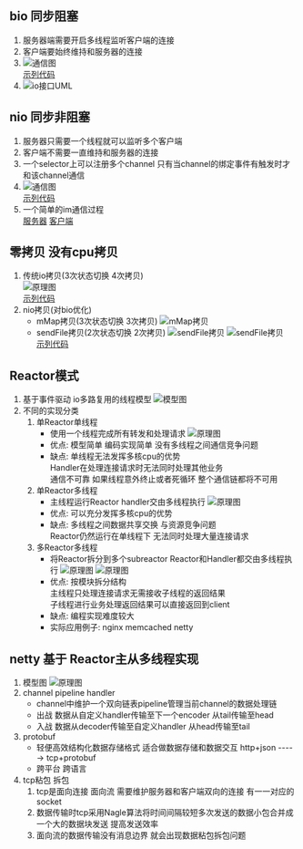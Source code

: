 ## bio 同步阻塞
1. 服务器端需要开启多线程监听客户端的连接
2. 客户端要始终维持和服务器的连接
3. ![通信图](./thread_io_netty/bio_model.jpg)  
    [示列代码](./thread_io_netty/BioSocketModel.java)
4. ![io接口UML](./io_uml.jpg)
## nio 同步非阻塞
1. 服务器只需要一个线程就可以监听多个客户端
2. 客户端不需要一直维持和服务器的连接
3. 一个selector上可以注册多个channel 只有当channel的绑定事件有触发时才和该channel通信
4. ![通信图](./thread_io_netty/nio_model.jpg)  
    [示列代码](./thread_io_netty/NioSocketModel.java)
5. 一个简单的im通信过程  
    [服务器](./thread_io_netty/NioImServerModel.java)  [客户端](./thread_io_netty/NioImClientModel.java)
## 零拷贝 没有cpu拷贝
1. 传统io拷贝(3次状态切换 4次拷贝)  
    ![原理图](./thread_io_netty/bio拷贝.jpg)  
    [示列代码](./thread_io_netty/BioFileTransferModel.java)
2. nio拷贝(对bio优化)
    - mMap拷贝(3次状态切换 3次拷贝)
    ![mMap拷贝](./thread_io_netty/nio_mMap拷贝.jpg)
    - sendFile拷贝(2次状态切换 2次拷贝)
    ![sendFile拷贝](./thread_io_netty/nio_sendFile拷贝_1.jpg)
    ![sendFile拷贝](./thread_io_netty/nio_sendFile拷贝_2.jpg)  
    [示列代码](./thread_io_netty/NioFileTransferModel.java)
## Reactor模式
1. 基于事件驱动 io多路复用的线程模型
    ![模型图](./thread_io_netty/Reactor模式.jpg)
2. 不同的实现分类
    1. 单Reactor单线程
        - 使用一个线程完成所有转发和处理请求
        ![原理图](./thread_io_netty/Reactor_单线程.jpg)
        - 优点: 模型简单 编码实现简单 没有多线程之间通信竞争问题
        - 缺点: 单线程无法发挥多核cpu的优势  
                Handler在处理连接请求时无法同时处理其他业务  
                通信不可靠 如果线程意外终止或者死循环 整个通信链都将不可用
    2. 单Reactor多线程
        - 主线程运行Reactor handler交由多线程执行
        ![原理图](./thread_io_netty/Reactor_多线程.jpg)
        - 优点: 可以充分发挥多核cpu的优势
        - 缺点: 多线程之间数据共享交换 与资源竞争问题  
                Reactor仍然运行在单线程下 无法同时处理大量连接请求
    3. 多Reactor多线程
        - 将Reactor拆分到多个subreactor Reactor和Handler都交由多线程执行
        ![原理图](./thread_io_netty/Reactor_主从多线程_1.jpg)
        ![原理图](./thread_io_netty/Reactor_主从多线程_2.jpg)
        - 优点: 按模块拆分结构  
            主线程只处理连接请求无需接收子线程的返回结果  
            子线程进行业务处理返回结果可以直接返回到client
        - 缺点: 编程实现难度较大
        - 实际应用例子: nginx memcached netty
## netty 基于 Reactor主从多线程实现
1. 模型图
    ![原理图](./thread_io_netty/netty_thread.jpg)
2. channel pipeline handler
    - channel中维护一个双向链表pipeline管理当前channel的数据处理链
    - 出战 数据从自定义handler传输至下一个encoder   从tail传输至head
    - 入战 数据从decoder传输至自定义handler   从head传输至tail
3. protobuf
    - 轻便高效结构化数据存储格式 适合做数据存储和数据交互 http+json -----> tcp+protobuf
    - 跨平台 跨语言
4. tcp粘包 拆包
    1. tcp是面向连接 面向流 需要维护服务器和客户端双向的连接 有一一对应的socket
    2. 数据传输时tcp采用Nagle算法将时间间隔较短多次发送的数据小包合并成一个大的数据块发送 提高发送效率
    3. 面向流的数据传输没有消息边界 就会出现数据粘包拆包问题